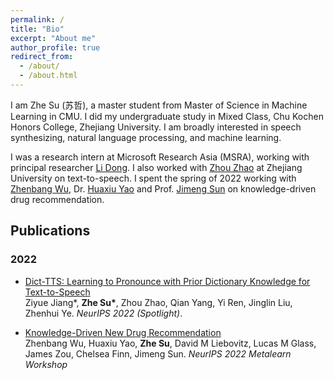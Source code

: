 ```yaml
---
permalink: /
title: "Bio"
excerpt: "About me"
author_profile: true
redirect_from: 
  - /about/
  - /about.html
---
```


I am Zhe Su (苏哲), a master student from Master of Science in Machine Learning in CMU. I did my undergraduate study in Mixed Class, Chu Kochen Honors College, Zhejiang University. I am broadly interested in speech synthesizing, natural language processing, and machine learning.

I was a research intern at Microsoft Research Asia (MSRA), working with principal researcher [Li Dong](http://dong.li/). I also worked with [Zhou Zhao](https://person.zju.edu.cn/zhaozhou) at Zhejiang University on text-to-speech. I spent the spring of 2022 working with [Zhenbang Wu](https://zzachw.github.io/), Dr. [Huaxiu Yao](https://huaxiuyao.mystrikingly.com/) and Prof. [Jimeng Sun](https://cs.illinois.edu/about/people/faculty/jimeng) on knowledge-driven drug recommendation. 


## Publications

### 2022
+ [Dict-TTS: Learning to Pronounce with Prior Dictionary Knowledge for Text-to-Speech](https://arxiv.org/abs/2206.02147) <br/>
Ziyue Jiang\*, **Zhe Su\***, Zhou Zhao, Qian Yang, Yi Ren, Jinglin Liu, Zhenhui Ye. *NeurIPS 2022 (Spotlight)*.

+ [Knowledge-Driven New Drug Recommendation](https://arxiv.org/abs/2210.05572) <br/> 
Zhenbang Wu, Huaxiu Yao, **Zhe Su**, David M Liebovitz, Lucas M Glass, James Zou, Chelsea Finn, Jimeng Sun. *NeurIPS 2022 Metalearn Workshop*

